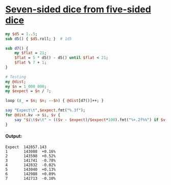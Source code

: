 [1]: https://rosettacode.org/wiki/Seven-sided_dice_from_five-sided_dice

# [Seven-sided dice from five-sided dice][1]

```perl
my $d5 = 1..5;
sub d5() { $d5.roll; }  # 1d5
 
sub d7() {
    my $flat = 21;
    $flat = 5 * d5() - d5() until $flat < 21;
    $flat % 7 + 1;
}
 
# Testing
my @dist;
my $n = 1_000_000;
my $expect = $n / 7;
 
loop ($_ = $n; $n; --$n) { @dist[d7()]++; }
 
say "Expect\t",$expect.fmt("%.3f");
for @dist.kv -> $i, $v {
    say "$i\t$v\t" ~ (($v - $expect)/$expect*100).fmt("%+.2f%%") if $v;
}
```

#### Output:
```
Expect  142857.143
1       143088  +0.16%
2       143598  +0.52%
3       141741  -0.78%
4       142832  -0.02%
5       143040  +0.13%
6       142988  +0.09%
7       142713  -0.10%
```